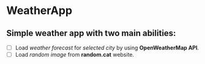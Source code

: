# WeatherApp
## Simple weather app with two main abilities:
- [ ] Load *weather forecast* for *selected city* by using **OpenWeatherMap API**.
- [ ] Load *random image* from **random.cat** website.
